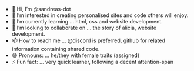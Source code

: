 - 👋 Hi, I’m @sandreas-dot
- 👀 I’m interested in creating personalised sites and code others will enjoy.
- 🌱 I’m currently learning ... html, css and website development.
- 💞️ I’m looking to collaborate on ... the story of alicia, website development.
- 📫 How to reach me ... @discord is preferred, github for related information containing shared code.
- 😄 Pronouns: ... he/they with female traits (assigned)
- ⚡ Fun fact: ... very quick learner, following a decent attention-span

<!---
sandreas-dot/sandreas-dot is a ✨ special ✨ repository because its `README.md` (this file) appears on your GitHub profile.
You can click the Preview link to take a look at your changes.
--->
